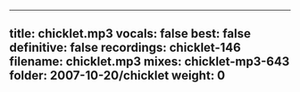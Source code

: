 
---
title: chicklet.mp3
vocals: false
best: false
definitive: false
recordings: chicklet-146
filename: chicklet.mp3
mixes: chicklet-mp3-643
folder: 2007-10-20/chicklet
weight: 0
---
